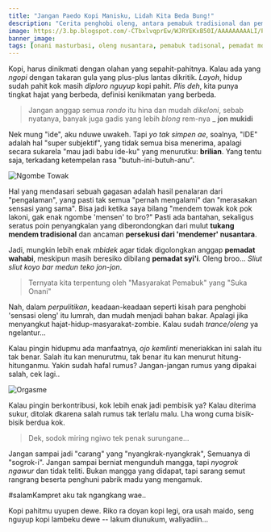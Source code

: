```yaml
---
title: "Jangan Paedo Kopi Manisku, Lidah Kita Beda Bung!"
description: "Cerita penghobi oleng, antara pemabuk tradisional dan pemadat modernis yang masing-masing lebih suka onani"
image: https://3.bp.blogspot.com/-CTbxlvqprEw/WJRYEKxB50I/AAAAAAAAALI/P9BfwjtP63wdmmYYAsQ0KfReKXuyGaaIQCLcB/h420-w724-c/Kopi%2Bmbah%2Bito.jpg
banner_image: 
tags: [onani masturbasi, oleng nusantara, pemabuk tadisonal, pemadat modernis]
---
```

Kopi, harus dinikmati dengan olahan yang sepahit-pahitnya. Kalau ada yang _ngopi_ dengan takaran gula yang plus-plus lantas dikritik. _Layoh_, hidup sudah pahit kok masih _diploro nguyup_ kopi pahit. _Plis deh_, kita punya tingkat hajat yang berbeda, definisi kenikmatan yang berbeda.<!--more-->

> Jangan anggap semua _rondo_ itu hina dan mudah _dikeloni_, sebab nyatanya, banyak juga gadis yang lebih _blong_ rem-nya
> _ **jon mukidi**

Nek mung "ide", aku nduwe uwakeh. Tapi _yo tak simpen ae_, soalnya, "IDE" adalah hal "super subjektif", yang tidak semua bisa menerima, apalagi secara sukarela "mau jadi babu ide-ku" yang menurutku: **brilian**. Yang tentu saja, terkadang ketempelan rasa "butuh-ini-butuh-anu".

![Ngombe Towak](https://beritabojonegoro.com/imageoptim/567a03bb-tradisi-minum-tuak-tuban.lg.jpg?resize=720,420)

Hal yang mendasari sebuah gagasan adalah hasil penalaran dari "pengalaman", yang pasti tak semua "pernah mengalami" dan "merasakan sensasi yang sama". Bisa jadi ketika saya bilang "mendem towak kok pok lakoni, gak enak ngombe 'mensen' to bro?" Pasti ada bantahan, sekaligus seratus poin penyangkalan yang diberondongkan dari mulut **tukang mendem tradisional** dan ancaman **persekusi dari 'mendemer' nusantara**.

Jadi, mungkin lebih enak _mbidek_ agar tidak digolongkan anggap **pemadat wahabi**, meskipun masih beresiko dibilang **pemadat syi'i**. Oleng broo... _Sliut sliut koyo bar medun teko jon-jon_.

> Ternyata kita terpentung oleh "Masyarakat Pemabuk" yang "Suka Onani"


Nah, dalam _perpulitikan_, keadaan-keadaan seperti kisah para penghobi 'sensasi oleng' itu lumrah, dan mudah menjadi bahan bakar. Apalagi jika menyangkut hajat-hidup-masyarakat-zombie. Kalau sudah _trance/oleng_ ya ngelantur...

Kalau pingin hidupmu ada manfaatnya, _ojo kemlinti_ meneriakkan ini salah itu tak benar. Salah itu kan menurutmu, tak benar itu kan menurut hitung-hitunganmu. Yakin sudah hafal rumus? Jangan-jangan rumus yang dipakai salah, cek lagi..

![Orgasme](https://asset-a.grid.id/crop/0x0:0x0/720x420/photo/intisarifoto/original/19742_4-zona-sensitif-pada-wanita-selain-g-spot.jpg)

Kalau pingin berkontribusi, kok lebih enak jadi pembisik ya? Kalau diterima sukur, ditolak dkarena salah rumus tak terlalu malu. Lha wong cuma bisik-bisik berdua kok.

> Dek, sodok miring ngiwo tek penak surungane...

Jangan sampai jadi "carang" yang "nyangkrak-nyangkrak", Semuanya di "sogrok-i". Jangan sampai berniat mengunduh mangga, tapi _nyogrok ngawur_ dan tidak teliti. Bukan mangga yang didapat, tapi sarang semut rangrang beserta penghuni pabrik madu yang mengamuk.

#salamKampret aku tak ngangkang wae..

Kopi pahitmu uyupen dewe. Riko ra doyan kopi legi, ora usah maido, seng nguyup kopi lambeku dewe -- lakum diunukum, waliyadiin...
